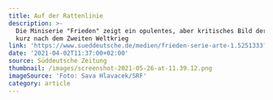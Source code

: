 ```yaml
---
title: Auf der Rattenlinie
description: >-
  Die Miniserie "Frieden" zeigt ein opulentes, aber kritisches Bild der Schweiz
  kurz nach dem Zweiten Weltkrieg
link: 'https://www.sueddeutsche.de/medien/frieden-serie-arte-1.5251333?reduced=true'
date: '2021-04-02T11:37:00+02:00'
source: Süddeutsche Zeitung
thumbnail: /images/screenshot-2021-05-26-at-11.39.12.png
imageSource: 'Foto: Sava Hlavacek/SRF'
category: article
---
```


